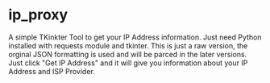 # ip_proxy
A simple TKinkter Tool to get your IP Address information.
Just need Python installed with requests module and tkinter.
This is just a raw version, the orginal JSON formatting is used and will be parced in the later versions.
Just click "Get IP Address" and it will give you information about your IP Address and ISP Provider.
